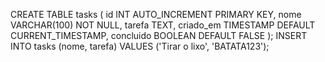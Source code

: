 CREATE TABLE tasks (
    id INT AUTO_INCREMENT PRIMARY KEY,
    nome VARCHAR(100) NOT NULL,
    tarefa TEXT,
    criado_em TIMESTAMP DEFAULT CURRENT_TIMESTAMP,
    concluido BOOLEAN DEFAULT FALSE
);
INSERT INTO tasks (nome, tarefa) VALUES ('Tirar o lixo', 'BATATA123');
